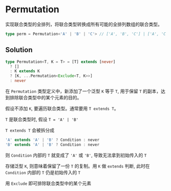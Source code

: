 # Permutation

实现联合类型的全排列，将联合类型转换成所有可能的全排列数组的联合类型。

```typescript
type perm = Permutation<'A' | 'B' | 'C'> // ['A', 'B', 'C'] | ['A', 'C', 'B'] | ['B', 'A', 'C'] | ['B', 'C', 'A'] | ['C', 'A', 'B'] | ['C', 'B', 'A']
```

## Solution

```ts
type Permutation<T, K = T> = [T] extends [never]
  ? []
  : K extends K
  ? [K, ...Permutation<Exclude<T, K>>]
  : never
```

在 `Permutation` 类型定义中，新添加了一个泛型 `K` 等于 `T`, 用于保留 `T` 的副本，达到排除联合类型中的某个元素的目的。

假设不添加 `K`, 要遍历联合类型。通常要用 `T extends T`。

`T` 是联合类型时, 假设 `T = 'A' | 'B'`

`T extends T` 会被拆分成

```ts
'A' extends 'A' | 'B' ? Condition : never
'B' extends 'A' | 'B' ? Condition : never
```

则 `Condition` 内部的 `T` 就变成了 `'A'` 或 `'B'`, 导致无法拿到初始传入的 `T`

存储泛型 `K`, 则意味着保留了一份 `T` 的复制。用 `K` 做 `extends` 判断, 此时在 `Condition` 内部的 `T` 仍是初始传入的 `T`

用 `Exclude` 即可排除联合类型中的某个元素
